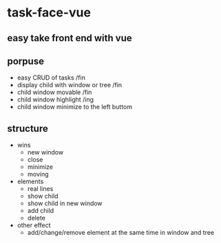 # task-face-vue

## easy take front end with vue

## porpuse
- easy CRUD of tasks /fin
- display child with window or tree /fin
- child window movable /fin
- child window highlight /ing
- child window minimize to the left buttom


## structure
- wins
    - new window
    - close
    - minimize
    - moving
- elements
    - real lines
    - show child
    - show child in new window
    - add child
    - delete
- other effect
    - add/change/remove element at the same time in window and tree
